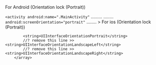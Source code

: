For Android (Orientation lock (Portrait))

`<activity
android:name=".MainActivity"`
.........
........
`android:screenOrientation="portrait"`
........ >
For ios (Orientation lock (Portrait))

```<array>
		<string>UIInterfaceOrientationPortrait</string>
		//? remove this line >> <string>UIInterfaceOrientationLandscapeLeft</string>
		//? remove this line >> <string>UIInterfaceOrientationLandscapeRight</string>
	</array>
```
